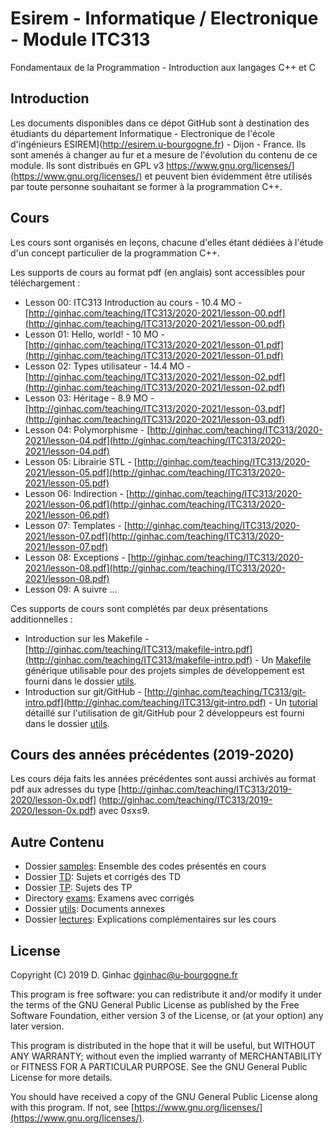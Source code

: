 # Esirem - Informatique / Electronique - Module ITC313
Fondamentaux de la Programmation - Introduction aux langages C++ et C

## Introduction

Les documents disponibles dans ce dépot GitHub sont à destination des étudiants du département Informatique - Electronique de l'école d'ingénieurs ESIREM](http://esirem.u-bourgogne.fr) - Dijon - France.
Ils sont amenés à changer au fur et a mesure de l'évolution du contenu de ce module. 
Ils sont distribués en GPL v3 https://www.gnu.org/licenses/](https://www.gnu.org/licenses/) et peuvent bien évidemment être utilisés par toute personne souhaitant se former à la programmation C++. 

## Cours
Les cours sont organisés en leçons, chacune d'elles étant dédiées à l'étude d'un concept particulier de la programmation C++.

Les supports de cours au format pdf (en anglais) sont accessibles pour téléchargement :

* Lesson 00: ITC313 Introduction au cours - 10.4 MO - [http://ginhac.com/teaching/ITC313/2020-2021/lesson-00.pdf](http://ginhac.com/teaching/ITC313/2020-2021/lesson-00.pdf)
* Lesson 01: Hello, world! - 10 MO - [http://ginhac.com/teaching/ITC313/2020-2021/lesson-01.pdf](http://ginhac.com/teaching/ITC313/2020-2021/lesson-01.pdf)
* Lesson 02: Types utilisateur - 14.4 MO -[http://ginhac.com/teaching/ITC313/2020-2021/lesson-02.pdf](http://ginhac.com/teaching/ITC313/2020-2021/lesson-02.pdf)
* Lesson 03: Héritage - 8.9 MO - [http://ginhac.com/teaching/ITC313/2020-2021/lesson-03.pdf](http://ginhac.com/teaching/ITC313/2020-2021/lesson-03.pdf)
* Lesson 04: Polymorphisme - [http://ginhac.com/teaching/ITC313/2020-2021/lesson-04.pdf](http://ginhac.com/teaching/ITC313/2020-2021/lesson-04.pdf)
* Lesson 05: Librairie STL - [http://ginhac.com/teaching/ITC313/2020-2021/lesson-05.pdf](http://ginhac.com/teaching/ITC313/2020-2021/lesson-05.pdf)
* Lesson 06: Indirection - [http://ginhac.com/teaching/ITC313/2020-2021/lesson-06.pdf](http://ginhac.com/teaching/ITC313/2020-2021/lesson-06.pdf)
* Lesson 07: Templates - [http://ginhac.com/teaching/ITC313/2020-2021/lesson-07.pdf](http://ginhac.com/teaching/ITC313/2020-2021/lesson-07.pdf)
* Lesson 08: Exceptions - [http://ginhac.com/teaching/ITC313/2020-2021/lesson-08.pdf](http://ginhac.com/teaching/ITC313/2020-2021/lesson-08.pdf)
* Lesson 09: A suivre ...

Ces supports de cours sont complétés par deux présentations additionnelles : 

* Introduction sur les Makefile - 
[http://ginhac.com/teaching/ITC313/makefile-intro.pdf](http://ginhac.com/teaching/ITC313/makefile-intro.pdf) - Un [Makefile](utils/Makefile) générique utilisable pour des projets simples de développement est fourni dans le dossier [utils](utils).
* Introduction sur git/GitHub - [http://ginhac.com/teaching/TC313/git-intro.pdf](http://ginhac.com/teaching/ITC313/git-intro.pdf) - Un [tutorial](utils/github.md) détaillé sur l'utilisation de git/GitHub pour 2 développeurs est fourni dans le dossier [utils](utils).

## Cours des années précédentes (2019-2020)
Les cours déja faits les années précédentes sont aussi archivés au format pdf aux adresses du type [http://ginhac.com/teaching/ITC313/2019-2020/lesson-0x.pdf] (http://ginhac.com/teaching/ITC313/2019-2020/lesson-0x.pdf) avec 0&leq;x&leq;9.

## Autre Contenu
* Dossier [samples](samples): Ensemble des codes présentés en cours
* Dossier [TD](TD): Sujets et corrigés des TD
* Dossier [TP](TP): Sujets des TP
* Directory [exams](exams): Examens avec corrigés
* Dossier [utils](utils): Documents annexes
* Dossier [lectures](lectures): Explications complémentaires sur les cours

## License

Copyright (C) 2019  D. Ginhac [dginhac@u-bourgogne.fr](mailto:dginhac@u-bourgogne.fr)

This program is free software: you can redistribute it and/or modify
it under the terms of the GNU General Public License as published by
the Free Software Foundation, either version 3 of the License, or
(at your option) any later version.

This program is distributed in the hope that it will be useful,
but WITHOUT ANY WARRANTY; without even the implied warranty of
MERCHANTABILITY or FITNESS FOR A PARTICULAR PURPOSE.  See the
GNU General Public License for more details.

You should have received a copy of the GNU General Public License
along with this program.  If not, see [https://www.gnu.org/licenses/](https://www.gnu.org/licenses/).


